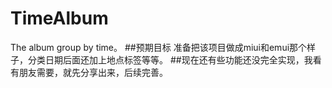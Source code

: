 # TimeAlbum
The album group by time。
##预期目标
准备把该项目做成miui和emui那个样子，分类日期后面还加上地点标签等等。
##现在还有些功能还没完全实现，我看有朋友需要，就先分享出来，后续完善。
